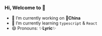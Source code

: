 ### Hi, Welcome to 👋


<!-- 
**lyric-zemin/lyric-zemin** is a ✨ _special_ ✨ repository because its `README.md` (this file) appears on your GitHub profile. 

Here are some ideas to get you started:
-->

- 🔭 I’m currently working on 🥇**China**
- 🌱 I’m currently learning `typescript` & `React`
- 😄 Pronouns: ✨**Lyric**✨

<!--
- 👯 I’m looking to collaborate on ...
- 🤔 I’m looking for help with ...
- 💬 Ask me about ...
- 📫 How to reach me: ...
- ⚡ Fun fact: ...
-->

<!-- 
<p align="center"> 
  Visitor count<br>
  <img src="https://profile-counter.glitch.me/lyric-zemin/count.svg" />
</p>
-->
